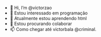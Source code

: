 - 👋 Hi, I’m @victorzao
- 👀 Estou interessado em programação 
- 🌱 Atualmente estou aprendendo html
- 💞️ Estou procurando colaborar 
- 📫 Como chegar até victorbala @criminal.

<!---
victorzao/victorzao is a ✨ special ✨ repository because its `README.md` (this file) appears on your GitHub profile.
You can click the Preview link to take a look at your changes.
--->
